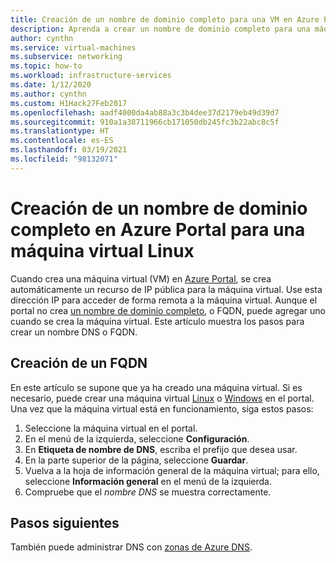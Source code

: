```yaml
---
title: Creación de un nombre de dominio completo para una VM en Azure Portal
description: Aprenda a crear un nombre de dominio completo para una máquina virtual en Azure Portal.
author: cynthn
ms.service: virtual-machines
ms.subservice: networking
ms.topic: how-to
ms.workload: infrastructure-services
ms.date: 1/12/2020
ms.author: cynthn
ms.custom: H1Hack27Feb2017
ms.openlocfilehash: aadf4000da4ab88a3c3b4dee37d2179eb49d39d7
ms.sourcegitcommit: 910a1a38711966cb171050db245fc3b22abc8c5f
ms.translationtype: HT
ms.contentlocale: es-ES
ms.lasthandoff: 03/19/2021
ms.locfileid: "98132071"
---
```

# <a name="create-a-fully-qualified-domain-name-in-the-azure-portal-for-a-linux-vm"></a>Creación de un nombre de dominio completo en Azure Portal para una máquina virtual Linux

Cuando crea una máquina virtual (VM) en [Azure Portal](https://portal.azure.com), se crea automáticamente un recurso de IP pública para la máquina virtual. Use esta dirección IP para acceder de forma remota a la máquina virtual. Aunque el portal no crea [un nombre de dominio completo](https://en.wikipedia.org/wiki/Fully_qualified_domain_name), o FQDN, puede agregar uno cuando se crea la máquina virtual. Este artículo muestra los pasos para crear un nombre DNS o FQDN. 

## <a name="create-a-fqdn"></a>Creación de un FQDN
En este artículo se supone que ya ha creado una máquina virtual. Si es necesario, puede crear una máquina virtual [Linux](./linux/quick-create-portal.md) o [Windows](./windows/quick-create-portal.md) en el portal. Una vez que la máquina virtual está en funcionamiento, siga estos pasos:


1. Seleccione la máquina virtual en el portal. 
1. En el menú de la izquierda, seleccione **Configuración**.
1. En **Etiqueta de nombre de DNS**, escriba el prefijo que desea usar.
1. En la parte superior de la página, seleccione **Guardar**.
1. Vuelva a la hoja de información general de la máquina virtual; para ello, seleccione **Información general** en el menú de la izquierda. 
1. Compruebe que el *nombre DNS* se muestra correctamente. 

## <a name="next-steps"></a>Pasos siguientes

También puede administrar DNS con [zonas de Azure DNS](../dns/dns-getstarted-portal.md).

